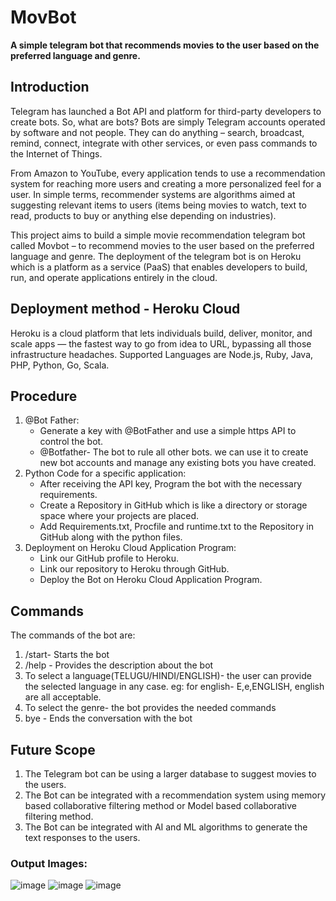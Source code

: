
# MovBot
**A simple telegram bot that recommends movies to the user based on the preferred language and genre.**

## Introduction 
Telegram has launched a Bot API and platform for third-party developers to create bots. So, what are bots? Bots are simply Telegram accounts operated by software and not people. They can do anything – search, broadcast, remind, connect, integrate with other services, or even pass commands to the Internet of Things.

From Amazon to YouTube, every application tends to use a recommendation system for reaching more users and creating a more personalized feel for a user. In simple terms, recommender systems are algorithms aimed at suggesting relevant items to users (items being movies to watch, text to read, products to buy or anything else depending on industries). 

This project aims to build a simple movie recommendation telegram bot called Movbot – to recommend movies to the user based on the preferred language and genre. The deployment of the telegram bot is on Heroku which is a platform as a service (PaaS) that enables developers to build, run, and operate applications entirely in the cloud.

## Deployment method - Heroku Cloud
Heroku is a cloud platform that lets individuals build, deliver, monitor, and scale apps — the fastest way to go from idea to URL, bypassing all those infrastructure headaches.
Supported Languages are Node.js, Ruby, Java, PHP, Python, Go, Scala.

## Procedure
1. @Bot Father:
    - Generate a key with @BotFather and use a simple https API to control the bot.
    - @Botfather- The bot to rule all other bots. we can use it to create new bot accounts and manage any existing bots you have created.
2. Python Code for a specific application:
    - After receiving the API key, Program the bot with the necessary requirements.
    - Create a Repository in GitHub which is like a directory or storage space where your projects are placed. 
    - Add Requirements.txt, Procfile and runtime.txt to the Repository in GitHub along with the python files.
3. Deployment on Heroku Cloud Application Program:
    - Link our GitHub profile to Heroku.
    - Link our repository to Heroku through GitHub.
    - Deploy the Bot on Heroku Cloud Application Program.

## Commands
The commands of the bot are: 
1. /start- Starts the bot
2. /help - Provides the description about the bot 
3. To select a language(TELUGU/HINDI/ENGLISH)- the user can provide the selected language in any case. eg: for english- E,e,ENGLISH, english are all acceptable.
4. To select the genre- the bot provides the needed commands 
5. bye - Ends the conversation with the bot

## Future Scope
1. The Telegram bot can be using a larger database to suggest movies to the users.
2. The Bot can be integrated with a recommendation system using memory based collaborative filtering method or Model based collaborative filtering method.
3. The Bot can be integrated with AI and ML algorithms to generate the text responses to the users.

### Output Images: 
![image](https://user-images.githubusercontent.com/69137526/136820024-597ec3b8-ef55-4f70-8400-4b39eda63996.png)
![image](https://user-images.githubusercontent.com/69137526/136820051-76b30dda-e30a-40ae-b1f8-87544b61ef07.png)
![image](https://user-images.githubusercontent.com/69137526/136820066-a3018adc-9a5f-4b3d-ab5e-f0e2dd219ef6.png)



